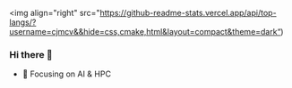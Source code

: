 <img align="right" src="https://github-readme-stats.vercel.app/api/top-langs/?username=cjmcv&&hide=css,cmake,html&layout=compact&theme=dark“)

### Hi there 👋

- :orange_book: Focusing on AI & HPC
